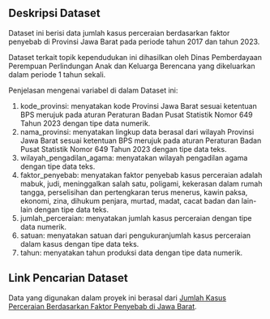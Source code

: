 <h2>Deskripsi Dataset</h2>

Dataset ini berisi data jumlah kasus perceraian berdasarkan faktor penyebab di Provinsi Jawa Barat pada periode tahun 2017 dan tahun 2023.

Dataset terkait topik kependudukan ini dihasilkan oleh Dinas Pemberdayaan Perempuan Perlindungan Anak dan Keluarga Berencana yang dikeluarkan dalam periode 1 tahun sekali.

Penjelasan mengenai variabel di dalam Dataset ini: 
1. kode_provinsi: menyatakan kode Provinsi Jawa Barat sesuai ketentuan BPS merujuk pada aturan Peraturan Badan Pusat Statistik Nomor 649 Tahun 2023 dengan tipe data numerik.
2. nama_provinsi: menyatakan lingkup data berasal dari wilayah Provinsi Jawa Barat sesuai ketentuan BPS merujuk pada aturan Peraturan Badan Pusat Statistik Nomor 649 Tahun 2023 dengan tipe data teks.
3. wilayah_pengadilan_agama: menyatakan wilayah pengadilan agama dengan tipe data teks.
4. faktor_penyebab: menyatakan faktor penyebab kasus perceraian adalah mabuk, judi, meninggalkan salah satu, poligami, kekerasan dalam rumah tangga, perselisihan dan pertengkaran terus menerus, kawin paksa, ekonomi, zina, dihukum penjara, murtad, madat, cacat badan dan lain-lain dengan tipe data teks.
5. jumlah_perceraian: menyatakan  jumlah kasus perceraian dengan tipe data numerik.
6. satuan: menyatakan satuan dari pengukuranjumlah kasus perceraian dalam kasus dengan tipe data teks.
7. tahun: menyatakan tahun produksi data dengan tipe data numerik.

## Link Pencarian Dataset

Data yang digunakan dalam proyek ini berasal dari [Jumlah Kasus Perceraian Berdasarkan Faktor Penyebab di Jawa Barat](https://opendata.jabarprov.go.id/id/dataset/jumlah-kasus-perceraian-berdasarkan-faktor-penyebab-di-jawa-barat).
